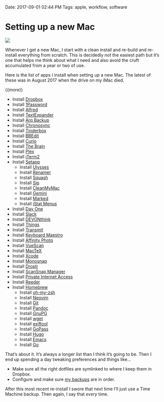Date: 2017-09-01 02:44 PM
Tags: apple, workflow, software

# Setting up a new Mac

![][image-1]

Whenever I get a new Mac, I start with a clean install and re-build and re-install everything from scratch. This is decidedly _not_ the easiest path but it’s one that helps me think about what I need and also avoid the cruft accumulated from a year or two of use.

Here is the list of apps I install when setting up a new Mac. The latest of these was in August 2017 when the drive on my iMac died.

{{more}}

- Install [Dropbox][1]
- Install [1Password][2]
- Install [Alfred][3]
- Install [TextExpander][4]
- Install [Arq Backup][5]
- Install [Chronosync][6]
- Install [Tinderbox][7]
- Install [BBEdit][8]
- Install [Curio][9]
- Install [The Brain][10]
- Install [Plex][11]
- Install [iTerm2][12]
-  Install [Setapp][13]
	- Install [Ulysses][14]
	- Install [Renamer][15]
	- Install [Squash][16]
	- Install [Sip][17]
	- Install [CleanMyMac][18]
	- Install [Gemini][19]
	- Install [Marked][20]
	- Install [iStat Menus][21]
- Install [Day One][22]
- Install [Slack][23]
- Install [DEVONthink][24]
- Install [Things][25]
- Install [Transmit][26]
- Install [Keyboard Maestro][27]
- Install [Affinity Photo][28]
- Install [VueScan][29]
- Install [MacTeX][30]
- Install [Xcode][31]
- Install [Monosnap][32]
- Install [Droplr][33]
- Install [ScanSnap Manager][34]
- Install [Private Internet Access][35]
- Install [Reeder][36]
- Install [Homebrew][37]
	- Install [oh-my-zsh][38]
	- Install [Neovim][39]
	- Install [Git][40]
	- Install [Pandoc][41]
	- Install [GnuPG][42]
	- Install [wget][43]
	- Install [exiftool][44]
	- Install [GoPass][45]
	- Install [Hugo][46]
	- Install [Emacs][47]
	- Install [Go][48]

That’s about it. It’s always a longer list than I think it’s going to be. Then I end up spending a day tweaking preferences and things like…

- Make sure all the right dotfiles are symlinked to where I keep them in Dropbox.
- Configure and make sure [my backups][49] are in order.

After this most recent re-install I swore that next time I’ll just use a Time Machine backup. Then again, I say that _every_ time.


[1]:	https://dropbox.com/
[2]:	https://1password.com/
[3]:	https://www.alfredapp.com/
[4]:	https://smilesoftware.com/TextExpander
[5]:	https://www.arqbackup.com
[6]:	https://www.econtechnologies.com/chronosync/overview.html
[7]:	http://www.eastgate.com/Tinderbox/
[8]:	http://www.barebones.com/products/bbedit/index.html
[9]:	https://www.zengobi.com/curio/
[10]:	http://thebrain.com
[11]:	https://www.plex.tv/downloads/
[12]:	https://www.iterm2.com
[13]:	https://setapp.com
[14]:	https://www.ulyssesapp.com
[15]:	http://renamer.com
[16]:	https://www.realmacsoftware.com/squash/
[17]:	http://sipapp.io
[18]:	https://macpaw.com/cleanmymac
[19]:	https://macpaw.com/gemini
[20]:	http://marked2app.com
[21]:	https://bjango.com/mac/istatmenus/
[22]:	http://dayoneapp.com/
[23]:	https://slack.com
[24]:	http://www.devontechnologies.com/products/devonthink/overview.html
[25]:	https://culturedcode.com/things/
[26]:	https://www.panic.com/transmit/
[27]:	https://www.keyboardmaestro.com/main/
[28]:	https://affinity.serif.com/en-gb/photo/
[29]:	http://www.hamrick.com
[30]:	https://www.tug.org/mactex/
[31]:	https://developer.apple.com/xcode/
[32]:	https://www.monosnap.com/welcome
[33]:	http://droplr.com
[34]:	http://scansnap.fujitsu.com/global/dl/
[35]:	https://www.privateinternetaccess.com/
[36]:	http://reederapp.com/mac/
[37]:	https://brew.sh
[38]:	http://ohmyz.sh
[39]:	https://neovim.io
[40]:	https://git-scm.com/
[41]:	http://pandoc.org
[42]:	http://gnupg.org/
[43]:	https://www.gnu.org/software/wget/
[44]:	http://www.sno.phy.queensu.ca/~phil/exiftool/
[45]:	https://www.justwatch.com/gopass/
[46]:	http://gohugo.io
[47]:	https://github.com/d12frosted/homebrew-emacs-plus
[48]:	http://golang.org/
[49]:	https://baty.net/2017/revised-mac-backup-strategy/

[image-1]:	/img/2017/imac.jpg
